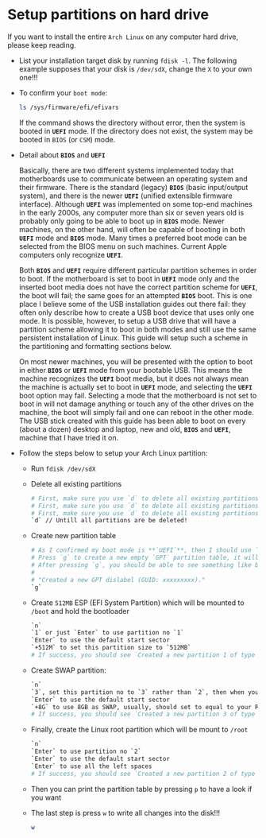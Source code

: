 # Setup partitions on hard drive

If you want to install the entire `Arch Linux` on any computer hard drive, please keep reading.

- List your installation target disk by running `fdisk -l`. The following example supposes that your disk is `/dev/sdX`, change the `X` to your own one!!!

- To confirm your `boot mode`:

    ```bash
    ls /sys/firmware/efi/efivars
    ```

    If the command shows the directory without error, then the system is booted in **`UEFI`** mode.
    If the directory does not exist, the system may be booted in `BIOS` (or `CSM`) mode.

- Detail about **`BIOS`** and **`UEFI`**

    Basically, there are two different systems implemented today that motherboards use to communicate 
    between an operating system and their firmware. There is the standard (legacy) **`BIOS`** (basic input/output system), 
    and there is the newer **`UEFI`** (unified extensible firmware interface). Although **`UEFI`** was implemented on some top-end machines in the early 2000s, any computer more than six or seven years old is probably only going to be able to boot up in **`BIOS`** mode. Newer machines, on the other hand, will often be capable of booting in both **`UEFI`** mode and **`BIOS`** mode. Many times a preferred boot mode can be selected from the BIOS menu on such machines. Current Apple computers only recognize **`UEFI`**.

    Both **`BIOS`** and **`UEFI`** require different particular partition schemes in order to boot. 
    If the motherboard is set to boot in **`UEFI`** mode only and the inserted boot media does not have the correct partition scheme for **`UEFI`**, the boot will fail; the same goes for an attempted **`BIOS`** boot. This is one place I believe some of the USB installation guides out there fail: they often only describe how to create a USB boot device that uses only one mode. It is possible, however, to setup a USB drive that will have a partition scheme allowing it to boot in both modes and still use the same persistent installation of Linux. This guide will setup such a scheme in the partitioning and formatting sections below.

    On most newer machines, you will be presented with the option to boot in either **`BIOS`** or **`UEFI`** mode from your bootable USB. This means the machine recognizes the **`UEFI`** boot media, but it does not always mean the machine is actually set to boot in **`UEFI`** mode, and selecting the **`UEFI`** boot option may fail. Selecting a mode that the motherboard is not set to boot in will not damage anything or touch any of the other drives on the machine, the boot will simply fail and one can reboot in the other mode. The USB stick created with this guide has been able to boot on every (about a dozen) desktop and laptop, new and old, **`BIOS`** and **`UEFI`**, machine that I have tried it on.

- Follow the steps below to setup your Arch Linux partition:

    - Run `fdisk /dev/sdX`

    - Delete all existing partitions

        ```bash
        # First, make sure you use `d` to delete all existing partitions!!!
        # First, make sure you use `d` to delete all existing partitions!!!
        # First, make sure you use `d` to delete all existing partitions!!!
        `d` // Untill all partitions are be deleted!
        ```

    - Create new partition table

        ```bash
        # As I confirmed my boot mode is **`UEFI`**, then I should use `GPT` partition.
        # Press `g` to create a new empty `GPT` partition table, it will remove all your exists partitions.
        # After pressing `g`, you should be able to see something like below:
        #
        # "Created a new GPT dislabel (GUID: xxxxxxxxx)."
        `g`
        ```

    - Create `512MB` ESP (EFI System Partition) which will be mounted to `/boot` and hold the bootloader

        ```bash
        `n`
        `1` or just `Enter` to use partition no `1`
        `Enter` to use the default start sector
        `+512M` to set this partition size to `512MB`
        # If success, you should see `Created a new partition 1 of type `Linux filesystem` and of size 512 MiB.
        ```


    - Create SWAP partition:
        ```bash
        `n`
        `3`, set this partition no to `3` rather than `2`, then when you print the partition table, it shows as the last partition which is more easy to read.
        `Enter` to use the default start sector
        `+8G` to use 8GB as SWAP, usually, should set to equal to your RAM amout or 1.5 time of  your RAM amount. 
        # If success, you should see `Created a new partition 3 of type `Linux filesystem` and of size 8 MiB.
        ```

    - Finally, create the Linux root partition which will be mount to `/root`

        ```bash
        `n`
        `Enter` to use partition no `2`
        `Enter` to use the default start sector
        `Enter` to use all the left spaces
        # If success, you should see `Created a new partition 2 of type `Linux filesystem` and of size XXXX MiB.
        ```

    - Then you can print the partition table by pressing `p` to have a look if you want

    - The last step is press `w` to write all changes into the disk!!!
        ```bash
        w
        ```

